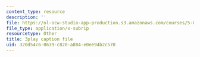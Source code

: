 ```yaml
---
content_type: resource
description: ''
file: https://ol-ocw-studio-app-production.s3.amazonaws.com/courses/5-07sc-biological-chemistry-i-fall-2013/320d54c60639c820a884e0ee94b2c570_f-bMQdul6xI.srt
file_type: application/x-subrip
resourcetype: Other
title: 3play caption file
uid: 320d54c6-0639-c820-a884-e0ee94b2c570
---
```


